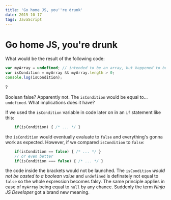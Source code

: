 ```yaml
---
title: 'Go home JS, you''re drunk'
date: 2015-10-17
tags: JavaScript
---
```


# Go home JS, you're drunk

What would be the result of the following code:

```javascript
var myArray = undefined; // intended to be an array, but happened to be undefined e.g. due to a missing function parameter
var isCondition = myArray && myArray.length > 0;
console.log(isCondition);
```

?

Boolean false? Apparently not. The `isCondition` would be equal to... `undefined`. What implications does it have? 

If we used the `isCondition` variable in code later on in an `if` statement like this:

```javascript
    if(isCondition) { /* ... */ }
```

the `isCondition` would eventually evaluate to `false` and everything's gonna work as expected. However, if we compared `isCondition` to `false`:

```javascript
    if(isCondition == false) { /* ... */ }
    // or even better
    if(isCondition === false) { /* ... */ }
```

the code inside the brackets would not be launched. The `isCondition` *would not be casted to a boolean value* and `undefined` is definately not equal to `false` so the whole expression becomes falsy. The same principle applies in case of `myArray` being equal to `null` by any chance. Suddenly the term _Ninja JS Developer_ got a brand new meaning.